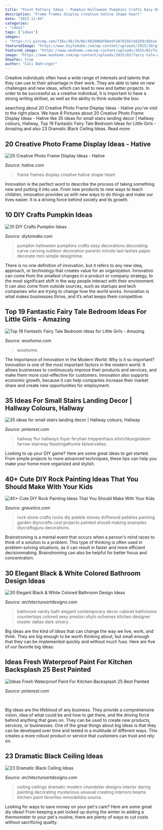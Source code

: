 ```yaml
---
title: "Paint Pottery Ideas - Pumpkin Halloween Pumpkins Crafts Easy Decorations Decorating Carve Carving Outdoor Decoration Parents Minute Last Lashes Paper Decorate Mini Simple Designtime"
description: "Frame frames display creative hative shape heart"
date: "2022-11-04"
categories:
- "ideas"
tags: ["ideas"]
images:
- "https://i.pinimg.com/736x/40/29/0b/40290b0f60e9fa07835b7e8269c9bb1e.jpg"
featuredImage: "https://www.diytomake.com/wp-content/uploads/2015/10/great-pumpkin-idea.jpg"
featured_image: "https://www.woohome.com/wp-content/uploads/2015/03/fairy-tale-girl-bedroom-woohome-13.jpg"
image: "https://www.woohome.com/wp-content/uploads/2015/03/fairy-tale-girl-bedroom-woohome-13.jpg"
ShowToc: true
author: "Cali Bahringer"
---
```



Creative individuals often have a wide range of interests and talents that they can use to their advantage in their work. They are able to take on new challenges and new ideas, which can lead to new and better projects. In order to be successful as a creative individual, it is important to have a strong writing skillset, as well as the ability to think outside the box.

	

		
searching about 20 Creative Photo Frame Display Ideas - Hative you've visit to the right place. We have 8 Pictures about 20 Creative Photo Frame Display Ideas - Hative like 35 ideas for small stairs landing decor | Hallway colours, Hallway, Top 19 Fantastic Fairy Tale Bedroom Ideas for Little Girls - Amazing and also 23 Dramatic Black Ceiling Ideas. Read more:
		
    
## 20 Creative Photo Frame Display Ideas - Hative

<img loading=lazy src="https://hative.com/wp-content/uploads/2014/08/photo-frame-ideas/9-heart-shape-photo-frames-on-wall.jpg" onerror="this.onerror=null;this.src='https://tse3.mm.bing.net/th?id=OIP.sVm0esjJEpLN_7M630sUmAHaLI&amp;pid=15.1';" alt="20 Creative Photo Frame Display Ideas - Hative">

_Source: hative.com_

>frame frames display creative hative shape heart. 

	

Innovation is the perfect word to describe the process of taking something new and putting it into use. From new products to new ways to teach children, innovation provides us with new ways to do things and make our lives easier. It is a driving force behind society and its growth.

    
## 10 DIY Crafts Pumpkin Ideas

<img loading=lazy src="https://www.diytomake.com/wp-content/uploads/2015/10/great-pumpkin-idea.jpg" onerror="this.onerror=null;this.src='https://tse1.mm.bing.net/th?id=OIP.gmHyUGRXuHid_P1EmLwTqAHaJ3&amp;pid=15.1';" alt="10 DIY Crafts Pumpkin Ideas">

_Source: diytomake.com_

>pumpkin halloween pumpkins crafts easy decorations decorating carve carving outdoor decoration parents minute last lashes paper decorate mini simple designtime. 

	

There is no one definition of innovation, but it refers to any new idea, approach, or technology that creates value for an organization. Innovation can come from the smallest changes in a product or company strategy, to the most significant shift in the way people interact with their environment. It can also come from outside sources, such as startups and tech companies who are trying to change how the world works. Innovation is what makes businesses thrive, and it’s what keeps them competitive.

    
## Top 19 Fantastic Fairy Tale Bedroom Ideas For Little Girls - Amazing

<img loading=lazy src="https://www.woohome.com/wp-content/uploads/2015/03/fairy-tale-girl-bedroom-woohome-13.jpg" onerror="this.onerror=null;this.src='https://tse4.mm.bing.net/th?id=OIP.0YyhcW743F439Dd6CdRKhQHaJ4&amp;pid=15.1';" alt="Top 19 Fantastic Fairy Tale Bedroom Ideas for Little Girls - Amazing">

_Source: woohome.com_

>woohome. 

	

The Importance of Innovation in the Modern World: Why is it so important?
Innovation is one of the most important factors in the modern world. It allows businesses to continuously improve their products and services, and make them more cost-effective for customers. Innovation also supports economic growth, because it can help companies increase their market share and create new opportunities for employment.

    
## 35 Ideas For Small Stairs Landing Decor | Hallway Colours, Hallway

<img loading=lazy src="https://i.pinimg.com/736x/40/29/0b/40290b0f60e9fa07835b7e8269c9bb1e.jpg" onerror="this.onerror=null;this.src='https://tse3.mm.bing.net/th?id=OIP.DOwfcJlKlnNf6r11RKnshgAAAA&amp;pid=15.1';" alt="35 ideas for small stairs landing decor | Hallway colours, Hallway">

_Source: pinterest.com_

>hallway flur hallways foyer feryhan treppenhaus einrichtungsideen farrow stairway feastingathome kblservatlas. 

	

Looking to up your DIY game? Here are some great ideas to get started. From simple projects to more advanced techniques, these tips can help you make your home more organized and stylish.

    
## 40+ Cute DIY Rock Painting Ideas That You Should Make With Your Kids

<img loading=lazy src="http://www.gravetics.com/wp-content/uploads/2017/08/Driftwood-Stone-Art.jpg" onerror="this.onerror=null;this.src='https://tse3.mm.bing.net/th?id=OIP.c4MfVSSFfU_rueacjvwKjAHaKu&amp;pid=15.1';" alt="40+ Cute DIY Rock Painting Ideas That You Should Make With Your Kids">

_Source: gravetics.com_

>rock stone crafts rocks diy pebble stones driftwood pebbles painting garden diyncrafts cool projects painted should making examples diycraftsguru decorations. 

	

Brainstroming is a mental event that occurs when a person's mind races to think of a solution to a problem. This type of thinking is often used in problem-solving situations, as it can result in faster and more efficient decisionmaking. Brainstroming can also be helpful for better focus and concentration.

    
## 30 Elegant Black &amp; White Colored Bathroom Design Ideas

<img loading=lazy src="https://www.architectureartdesigns.com/wp-content/uploads/2013/10/b1.jpg" onerror="this.onerror=null;this.src='https://tse3.mm.bing.net/th?id=OIP.Yx0JkoRtpGqgisqYTmX02QAAAA&amp;pid=15.1';" alt="30 Elegant Black &amp; White Colored Bathroom Design Ideas">

_Source: architectureartdesigns.com_

>bathroom vanity bath elegant contemporary decor cabinet bathrooms countertops colored sexy preston shylo schemes kitchen designer master dallas dark silvery. 

	

Big ideas are the kind of ideas that can change the way we live, work, and think. They are big enough to be worth thinking about, but small enough that they can be implemented quickly and without much fuss. Here are five of our favorite big ideas: 

    
## Ideas Fresh Waterproof Paint For Kitchen Backsplash 25 Best Painted

<img loading=lazy src="https://i.pinimg.com/736x/9c/8b/21/9c8b21a113771a13084f8d0f33f4761b.jpg" onerror="this.onerror=null;this.src='https://tse2.mm.bing.net/th?id=OIP.fz32JqKKCYZWHIkx_wZwrQHaJ3&amp;pid=15.1';" alt="Ideas Fresh Waterproof Paint For Kitchen Backsplash 25 Best Painted">

_Source: pinterest.com_

>. 

	

Big ideas are the lifeblood of any business. They provide a comprehensive vision, idea of what could be and how to get there, and the driving force behind anything that goes on. They can be used to create new products, services, or businesses. One of the great things about big ideas is that they can be developed over time and tested in a multitude of different ways. This creates a more robust product or service that customers can trust and rely on.

    
## 23 Dramatic Black Ceiling Ideas

<img loading=lazy src="https://www.architectureartdesigns.com/wp-content/uploads/2013/11/1218.jpg" onerror="this.onerror=null;this.src='https://tse4.mm.bing.net/th?id=OIP.r30iuVcAAbvnJLobQHG8BwHaLH&amp;pid=15.1';" alt="23 Dramatic Black Ceiling Ideas">

_Source: architectureartdesigns.com_

>ceiling ceilings dramatic modern chandelier designs interior daring painting decorating mysterious unusual creating interiors beams kitchen paint favorites remodelista source. 

	

Looking for ways to save money on your pet's care? Here are some great diy ideas! From keeping a pet locked up during the winter to adding a thermometer to your pet's routine, there are plenty of ways to cut costs without sacrificing quality.

